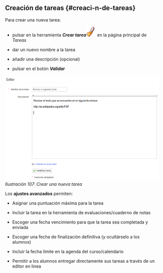 ## Creación de tareas {#creaci-n-de-tareas}

Para crear una nueva tarea:

*   pulsar en la herramienta _**Crear tarea**_![](../assets/graphics65.png) en la página principal de _Tareas_

*   dar un nuevo nombre a la tarea

*   añadir una descripción (opcional)

*   pulsar en el botón _**Validar**_

![](../assets/graficos90.png)*Ilustración 107: Crear una nueva tarea*

Los **ajustes avanzados** permiten:

*   Asignar una puntuación máxima para la tarea

*   Incluir la tarea en la herramienta de evaluaciones/cuaderno de notas

*   Escoger una fecha vencimiento para que la tarea sea completada y enviada

*   Escoger una fecha de finalización definitiva (y ocultárselo a los alumnos)

*   Incluir la fecha límite en la agenda del curso/calendario

*   Permitir a los alumnos entregar directamente sus tareas a través de un editor en linea